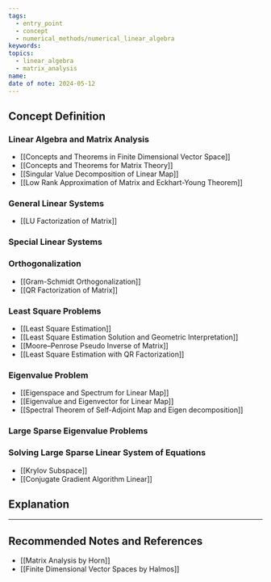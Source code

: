 ```yaml
---
tags:
  - entry_point
  - concept
  - numerical_methods/numerical_linear_algebra
keywords: 
topics:
  - linear_algebra
  - matrix_analysis
name: 
date of note: 2024-05-12
---
```


## Concept Definition

### Linear Algebra and Matrix Analysis

- [[Concepts and Theorems in Finite Dimensional Vector Space]]
- [[Concepts and Theorems for Matrix Theory]]
- [[Singular Value Decomposition of Linear Map]]
- [[Low Rank Approximation of Matrix and Eckhart-Young Theorem]]

### General Linear Systems

- [[LU Factorization of Matrix]]

### Special Linear Systems




### Orthogonalization 

- [[Gram-Schmidt Orthogonalization]]
- [[QR Factorization of Matrix]]

### Least Square Problems

- [[Least Square Estimation]]
- [[Least Square Estimation Solution and Geometric Interpretation]]
- [[Moore–Penrose Pseudo Inverse of Matrix]]
- [[Least Square Estimation with QR Factorization]]



### Eigenvalue Problem

- [[Eigenspace and Spectrum for Linear Map]]
- [[Eigenvalue and Eigenvector for Linear Map]]
- [[Spectral Theorem of Self-Adjoint Map and Eigen decomposition]]


### Large Sparse Eigenvalue Problems



### Solving Large Sparse Linear System of Equations

- [[Krylov Subspace]]
- [[Conjugate Gradient Algorithm Linear]]



## Explanation





-----------
##  Recommended Notes and References


- [[Matrix Analysis by Horn]]
- [[Finite Dimensional Vector Spaces by Halmos]]